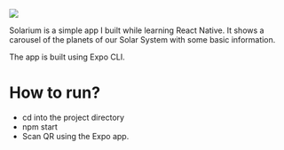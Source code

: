 ![](https://i.postimg.cc/WpH53br4/solarium-black.png)

Solarium is a simple app I built while learning React Native. It shows a carousel of the planets of our Solar System with some basic information.

The app is built using Expo CLI.

# How to run?
- cd into the project directory
- npm start
- Scan QR using the Expo app.
